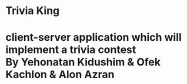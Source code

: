 # Trivia King 
# client-server application which will implement a trivia contest </br> By Yehonatan Kidushim & Ofek Kachlon & Alon Azran
